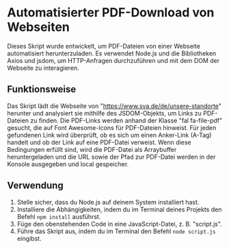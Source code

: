 # Automatisierter PDF-Download von Webseiten

Dieses Skript wurde entwickelt, um PDF-Dateien von einer Webseite automatisiert herunterzuladen. Es verwendet Node.js und die Bibliotheken Axios und jsdom, um HTTP-Anfragen durchzuführen und mit dem DOM der Webseite zu interagieren.

## Funktionsweise

Das Skript lädt die Webseite von "<https://www.sva.de/de/unsere-standorte>" herunter und analysiert sie mithilfe des JSDOM-Objekts, um Links zu PDF-Dateien zu finden. Die PDF-Links werden anhand der Klasse "fal fa-file-pdf" gesucht, die auf Font Awesome-Icons für PDF-Dateien hinweist. Für jeden gefundenen Link wird überprüft, ob es sich um einen Anker-Link (A-Tag) handelt und ob der Link auf eine PDF-Datei verweist. Wenn diese Bedingungen erfüllt sind, wird die PDF-Datei als Arraybuffer heruntergeladen und die URL sowie der Pfad zur PDF-Datei werden in der Konsole ausgegeben und local gespeicher.

## Verwendung

1. Stelle sicher, dass du Node.js auf deinem System installiert hast.
2. Installiere die Abhängigkeiten, indem du im Terminal deines Projekts den Befehl `npm install` ausführst.
3. Füge den obenstehenden Code in eine JavaScript-Datei, z. B. "script.js".
4. Führe das Skript aus, indem du im Terminal den Befehl `node script.js` eingibst.
